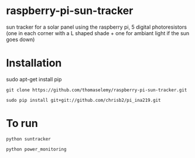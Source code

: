 # raspberry-pi-sun-tracker
sun tracker for a solar panel using the raspberry pi, 5 digital photoresistors (one in each corner with a L shaped shade + one for ambiant light if the sun goes down)


# Installation 
sudo apt-get install pip

    git clone https://github.com/thomaselemy/raspberry-pi-sun-tracker.git
  
    sudo pip install git+git://github.com/chrisb2/pi_ina219.git
# To run
    python suntracker

    python power_monitoring
